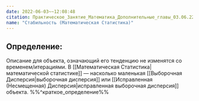 ```yaml
---
date: 2022-06-03~~12:08:48
citation: Практическое_Занятие_Математика_Дополнительные_главы_03.06.22
name: "Стабильность (Математическая Статистика)"
---
```

## Определение:
Описание для объекта, означающий его тенденцию не изменятся со временем/итерациями.
В [[Математическая Статистика|математической статистике]] — насколько маленькая [[Выборочная Дисперсия|выборочная дисперсия]] или [[Исправленная (Несмещенная) Дисперсия|исправленная выборочная дисперсия]] объекта.
%%^краткое_определение%%